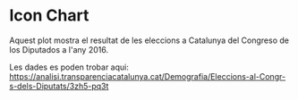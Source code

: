 # Icon Chart

Aquest plot mostra el resultat de les eleccions a Catalunya del Congreso de los Diputados a l'any 2016. 

Les dades es poden trobar aqui: https://analisi.transparenciacatalunya.cat/Demografia/Eleccions-al-Congr-s-dels-Diputats/3zh5-pq3t
